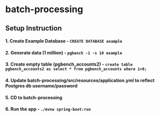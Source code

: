 # batch-processing
## Setup Instruction
#### 1. Create Example Database - `CREATE DATABASE example` 
#### 2. Generate data (1 million) - `pgbench -i -s 10 example`
#### 3. Create empty table (pgbench_accounts2) - `create table pgbench_accounts2 as select * from pgbench_accounts where 1=0;`
#### 4. Update batch-processing/src/resources/application.yml to reflect Postgres db username/password
#### 5. CD to batch-processing
#### 6. Run the app - `./mvnw spring-boot:run`

